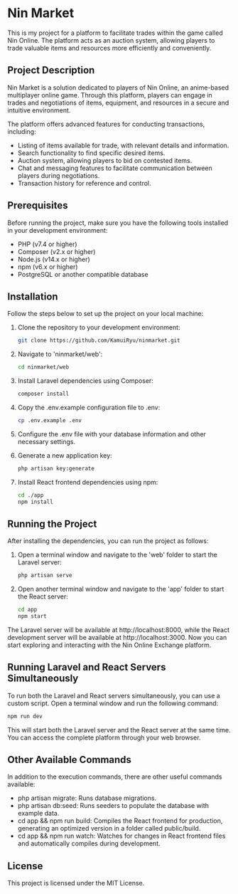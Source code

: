 # Nin Market

This is my project for a platform to facilitate trades within the game called Nin Online. The platform acts as an auction system, allowing players to trade valuable items and resources more efficiently and conveniently.

## Project Description

Nin Market is a solution dedicated to players of Nin Online, an anime-based multiplayer online game. Through this platform, players can engage in trades and negotiations of items, equipment, and resources in a secure and intuitive environment.

The platform offers advanced features for conducting transactions, including:

- Listing of items available for trade, with relevant details and information.
- Search functionality to find specific desired items.
- Auction system, allowing players to bid on contested items.
- Chat and messaging features to facilitate communication between players during negotiations.
- Transaction history for reference and control.

## Prerequisites

Before running the project, make sure you have the following tools installed in your development environment:

- PHP (v7.4 or higher)
- Composer (v2.x or higher)
- Node.js (v14.x or higher)
- npm (v6.x or higher)
- PostgreSQL or another compatible database

## Installation

Follow the steps below to set up the project on your local machine:

1. Clone the repository to your development environment:

   ```bash
   git clone https://github.com/KamuiRyu/ninmarket.git
   ```

2. Navigate to 'ninmarket/web':

   ```bash
   cd ninmarket/web
   ```

3. Install Laravel dependencies using Composer:

   ```bash
   composer install
   ```

4. Copy the .env.example configuration file to .env:

   ```bash
   cp .env.example .env
   ```

5. Configure the .env file with your database information and other necessary settings.

6. Generate a new application key:

   ```bash
   php artisan key:generate
   ```

7. Install React frontend dependencies using npm:

   ```bash
   cd ./app
   npm install
   ```

## Running the Project

After installing the dependencies, you can run the project as follows:

1. Open a terminal window and navigate to the 'web' folder to start the Laravel server:

   ```bash
   php artisan serve
   ```

2. Open another terminal window and navigate to the 'app' folder to start the React server:

   ```bash
   cd app
   npm start
   ```

The Laravel server will be available at http://localhost:8000, while the React development server will be available at http://localhost:3000. Now you can start exploring and interacting with the Nin Online Exchange platform.

## Running Laravel and React Servers Simultaneously

To run both the Laravel and React servers simultaneously, you can use a custom script. Open a terminal window and run the following command:

   ```bash
   npm run dev
   ```

This will start both the Laravel server and the React server at the same time. You can access the complete platform through your web browser.

## Other Available Commands

In addition to the execution commands, there are other useful commands available:

- php artisan migrate: Runs database migrations.
- php artisan db:seed: Runs seeders to populate the database with example data.
- cd app && npm run build: Compiles the React frontend for production, generating an optimized version in a folder called public/build.
- cd app && npm run watch: Watches for changes in React frontend files and automatically compiles during development.

## License

This project is licensed under the MIT License.
